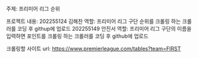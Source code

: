 주제: 프리미어 리그 순위

프로젝트 내용: 
202255124 김해찬 역할: 프리미어 리그 구단 순위를 크롤링 하는 크롤러를 코딩 후 githup에 업로드
202255149 안진서 역할: 프리미어 리그 구단의 이름을 입력하면 포인트를 크롤링 하는 크롤러를  코딩 후 github에 업로드

크롤링할 사이트 url: https://www.premierleague.com/tables?team=FIRST
